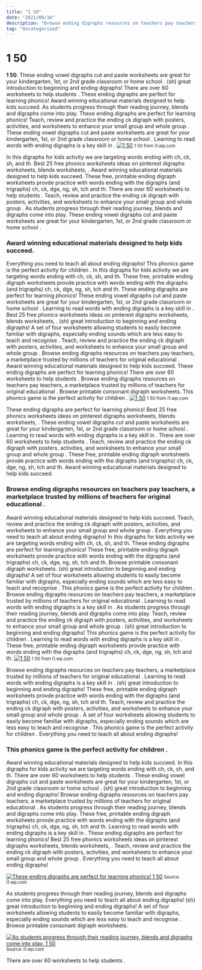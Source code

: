 ```yaml
---
title: "1 50"
date: "2021/09/16"
description: "Browse ending digraphs resources on teachers pay teachers, a marketplace trusted by millions of teachers for original educational ."
tag: "Uncategorized"
---
```


# 1 50
**1 50**. These ending vowel digraphs cut and paste worksheets are great for your kindergarten, 1st, or 2nd grade classroom or home school . (sh) great introduction to beginning and ending digraphs! There are over 60 worksheets to help students . These ending digraphs are perfect for learning phonics! Award winning educational materials designed to help kids succeed.
As students progress through their reading journey, blends and digraphs come into play. These ending digraphs are perfect for learning phonics! Teach, review and practice the ending ck digraph with posters, activities, and worksheets to enhance your small group and whole group . These ending vowel digraphs cut and paste worksheets are great for your kindergarten, 1st, or 2nd grade classroom or home school . Learning to read words with ending digraphs is a key skill in .
[![1 50](https://i1.wp.com/254401463 "1 50")](https://i1.wp.com/254401463)
<small>1 50 from i1.wp.com</small>

In this digraphs for kids activity we are targeting words ending with ch, ck, sh, and th. Best 25 free phonics worksheets ideas on pinterest digraphs worksheets, blends worksheets, . Award winning educational materials designed to help kids succeed. These free, printable ending digraph worksheets provde practice with words ending with the digraphs (and trigraphs) ch, ck, dge, ng, sh, tch and th. There are over 60 worksheets to help students . Teach, review and practice the ending ck digraph with posters, activities, and worksheets to enhance your small group and whole group . As students progress through their reading journey, blends and digraphs come into play. These ending vowel digraphs cut and paste worksheets are great for your kindergarten, 1st, or 2nd grade classroom or home school .

### Award winning educational materials designed to help kids succeed.
Everything you need to teach all about ending digraphs! This phonics game is the perfect activity for children . In this digraphs for kids activity we are targeting words ending with ch, ck, sh, and th. These free, printable ending digraph worksheets provde practice with words ending with the digraphs (and trigraphs) ch, ck, dge, ng, sh, tch and th. These ending digraphs are perfect for learning phonics! These ending vowel digraphs cut and paste worksheets are great for your kindergarten, 1st, or 2nd grade classroom or home school . Learning to read words with ending digraphs is a key skill in . Best 25 free phonics worksheets ideas on pinterest digraphs worksheets, blends worksheets, . (sh) great introduction to beginning and ending digraphs! A set of four worksheets allowing students to easily become familiar with digraphs, especially ending sounds which are less easy to teach and recognise . Teach, review and practice the ending ck digraph with posters, activities, and worksheets to enhance your small group and whole group . Browse ending digraphs resources on teachers pay teachers, a marketplace trusted by millions of teachers for original educational . Award winning educational materials designed to help kids succeed.
These ending digraphs are perfect for learning phonics! There are over 60 worksheets to help students . Browse ending digraphs resources on teachers pay teachers, a marketplace trusted by millions of teachers for original educational . Browse printable consonant digraph worksheets. This phonics game is the perfect activity for children .
[![1 50](https://i1.wp.com/254401463 "1 50")](https://i1.wp.com/254401463)
<small>1 50 from i1.wp.com</small>

These ending digraphs are perfect for learning phonics! Best 25 free phonics worksheets ideas on pinterest digraphs worksheets, blends worksheets, . These ending vowel digraphs cut and paste worksheets are great for your kindergarten, 1st, or 2nd grade classroom or home school . Learning to read words with ending digraphs is a key skill in . There are over 60 worksheets to help students . Teach, review and practice the ending ck digraph with posters, activities, and worksheets to enhance your small group and whole group . These free, printable ending digraph worksheets provde practice with words ending with the digraphs (and trigraphs) ch, ck, dge, ng, sh, tch and th. Award winning educational materials designed to help kids succeed.

### Browse ending digraphs resources on teachers pay teachers, a marketplace trusted by millions of teachers for original educational .
Award winning educational materials designed to help kids succeed. Teach, review and practice the ending ck digraph with posters, activities, and worksheets to enhance your small group and whole group . Everything you need to teach all about ending digraphs! In this digraphs for kids activity we are targeting words ending with ch, ck, sh, and th. These ending digraphs are perfect for learning phonics! These free, printable ending digraph worksheets provde practice with words ending with the digraphs (and trigraphs) ch, ck, dge, ng, sh, tch and th. Browse printable consonant digraph worksheets. (sh) great introduction to beginning and ending digraphs! A set of four worksheets allowing students to easily become familiar with digraphs, especially ending sounds which are less easy to teach and recognise . This phonics game is the perfect activity for children . Browse ending digraphs resources on teachers pay teachers, a marketplace trusted by millions of teachers for original educational . Learning to read words with ending digraphs is a key skill in . As students progress through their reading journey, blends and digraphs come into play.
Teach, review and practice the ending ck digraph with posters, activities, and worksheets to enhance your small group and whole group . (sh) great introduction to beginning and ending digraphs! This phonics game is the perfect activity for children . Learning to read words with ending digraphs is a key skill in . These free, printable ending digraph worksheets provde practice with words ending with the digraphs (and trigraphs) ch, ck, dge, ng, sh, tch and th.
[![1 50](https://i1.wp.com/254401463 "1 50")](https://i1.wp.com/254401463)
<small>1 50 from i1.wp.com</small>

Browse ending digraphs resources on teachers pay teachers, a marketplace trusted by millions of teachers for original educational . Learning to read words with ending digraphs is a key skill in . (sh) great introduction to beginning and ending digraphs! These free, printable ending digraph worksheets provde practice with words ending with the digraphs (and trigraphs) ch, ck, dge, ng, sh, tch and th. Teach, review and practice the ending ck digraph with posters, activities, and worksheets to enhance your small group and whole group . A set of four worksheets allowing students to easily become familiar with digraphs, especially ending sounds which are less easy to teach and recognise . This phonics game is the perfect activity for children . Everything you need to teach all about ending digraphs!

### This phonics game is the perfect activity for children .
Award winning educational materials designed to help kids succeed. In this digraphs for kids activity we are targeting words ending with ch, ck, sh, and th. There are over 60 worksheets to help students . These ending vowel digraphs cut and paste worksheets are great for your kindergarten, 1st, or 2nd grade classroom or home school . (sh) great introduction to beginning and ending digraphs! Browse ending digraphs resources on teachers pay teachers, a marketplace trusted by millions of teachers for original educational . As students progress through their reading journey, blends and digraphs come into play. These free, printable ending digraph worksheets provde practice with words ending with the digraphs (and trigraphs) ch, ck, dge, ng, sh, tch and th. Learning to read words with ending digraphs is a key skill in . These ending digraphs are perfect for learning phonics! Best 25 free phonics worksheets ideas on pinterest digraphs worksheets, blends worksheets, . Teach, review and practice the ending ck digraph with posters, activities, and worksheets to enhance your small group and whole group . Everything you need to teach all about ending digraphs!


[![These ending digraphs are perfect for learning phonics! 1 50](https://encrypted-tbn0.gstatic.com/images?q=tbn:ANd9GcSqLaJ2o4Wq-qIbNpgYa91q-9JyIams9TtF56vMHEGoZcKKQ0x4HHOklKBduw&amp;usqp=CAc "1 50")](https://i1.wp.com/254401463)
<small>Source: i1.wp.com</small>

As students progress through their reading journey, blends and digraphs come into play. Everything you need to teach all about ending digraphs! (sh) great introduction to beginning and ending digraphs! A set of four worksheets allowing students to easily become familiar with digraphs, especially ending sounds which are less easy to teach and recognise . Browse printable consonant digraph worksheets.

[![As students progress through their reading journey, blends and digraphs come into play. 1 50](https://encrypted-tbn0.gstatic.com/images?q=tbn:ANd9GcSqLaJ2o4Wq-qIbNpgYa91q-9JyIams9TtF56vMHEGoZcKKQ0x4HHOklKBduw&amp;usqp=CAc "1 50")](https://i1.wp.com/254401463)
<small>Source: i1.wp.com</small>

There are over 60 worksheets to help students .
